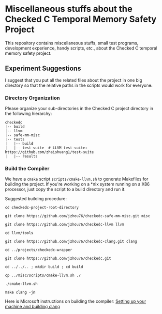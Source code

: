 # Miscellaneous stuffs about the Checked C Temporal Memory Safety Project

This repository contains miscellaneous stuffs, small test programs,
development experience, handy scripts, etc., about the Checked C
temporal memory safety project.

## Experiment Suggestions
I suggest that you put all the related files about the project in one
big directory so that the relative paths in the scripts would work
for everyone.

### Directory Organization
Please organize your sub-directories in the Checked C project directory
in the following hierarchy:

```
checkedc
|-- build
|-- llvm
|-- safe-mm-misc
|-- tests
|   |-- build
|   |-- test-suite  # LLVM test-suite: https://github.com/zhaishuang1/test-suite
|   |-- results
```

### Build the Compiler

We have a `cmake` script `scripts/cmake-llvm.sh` to generate Makefiles for
building the project. If you're working on a \*nix system running on a
X86 processor, just copy the script to a build directory and run it.

Suggested building procedure:
```
cd checkedc-project-root-directory

git clone https://github.com/jzhou76/checkedc-safe-mm-misc.git misc

git clone https://github.com/jzhou76/checkedc-llvm llvm

cd llvm/tools

git clone https://github.com/jzhou76/checkedc-clang.git clang

cd ../projects/checkedc-wrapper

git clone https://github.com/jzhou76/checkedc.git

cd ../../.. ; mkdir build ; cd build

cp ../misc/scripts/cmake-llvm.sh ./

./cmake-llvm.sh

make clang -jn
```

Here is Microsoft instructions on building the compiler: [Setting up your
machine and building
clang](https://github.com/microsoft/checkedc-clang/blob/master/clang/docs/checkedc/Setup-and-Build.md)
